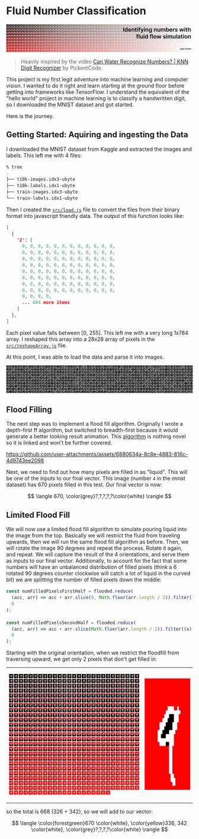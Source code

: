 # Fluid Number Classification

![Fluid Number Classification header](./doc/header.png)

> Heavily inspired by the video [Can Water Recognize Numbers? | KNN Digit Recognizer](https://youtu.be/CC4G_xKK2g8?si=6xTBuhwJq0d2OTho) by PickentCode.

This project is my first legit adventure into machine learning and computer vision. I wanted to do it right and learn starting at the ground floor before getting into frameworks like TensorFlow. I understand the equivalent of the "hello world" project in machine learning is to classify a handwritten digit, so I downloaded the MNIST dataset and got started.

Here is the journey.

## Getting Started: Aquiring and ingesting the Data

I downloaded the MNIST dataset from Kaggle and extracted the images and labels. This left me with 4 files:

```bash
% tree
.
├── t10k-images.idx3-ubyte
├── t10k-labels.idx1-ubyte
├── train-images.idx3-ubyte
└── train-labels.idx1-ubyte
```

Then I created the [`src/load.js`](./src/load.js) file to convert the files from their binary format into javascript friendly data. The output of this function looks like:

```json
[
  {
    '2': [
      0, 0, 0, 0, 0, 0, 0, 0, 0, 0, 0, 0,
      0, 0, 0, 0, 0, 0, 0, 0, 0, 0, 0, 0,
      0, 0, 0, 0, 0, 0, 0, 0, 0, 0, 0, 0,
      0, 0, 0, 0, 0, 0, 0, 0, 0, 0, 0, 0,
      0, 0, 0, 0, 0, 0, 0, 0, 0, 0, 0, 0,
      0, 0, 0, 0, 0, 0, 0, 0, 0, 0, 0, 0,
      0, 0, 0, 0, 0, 0, 0, 0, 0, 0, 0, 0,
      0, 0, 0, 0, 0, 0, 0, 0, 0, 0, 0, 0,
      0, 0, 0, 0,
      ... 684 more items
    ]
  },
]
```

Each pixel value falls between [0, 255]. This left me with a very long 1x784 array. I reshaped this array into a 28x28 array of pixels in the [`src/reshapeArray.js`](./src/reshapeArray.js) file.

At this point, I was able to load the data and parse it into images.

<!-- 67x10 grid of images -->

![mnist number grid](./doc/mnist-numbers.png)

## Flood Filling

The next step was to implement a flood fill algorithm. Originally I wrote a depth-first ff algorithm, but switched to breadth-first because it would generate a better looking result animation. This [algorithm](./src/floodFillLetter.js) is nothing novel so it is linked and won't be further covered.

https://github.com/user-attachments/assets/6880634a-8c8e-4883-816c-4d9743ee2098

Next, we need to find out how many pixels are filled in as "liquid". This will be one of the inputs to our final vector. This image (number `4` in the mnist dataset) has 670 pixels filled in this test. Our final vector is now:

$$
\langle
670, \color{grey}?,?,?,?,?\color{white}
\rangle
$$

## Limited Flood Fill

We will now use a limited flood fill algorithm to simulate pouring liquid into the image from the top. Basically we will restrict the fluid from traveling upwards, then we will run the same flood fill algorithm as before. Then, we will rotate the image 90 degrees and repeat the process. Rotate it again, and repeat. We will capture the result of the 4 orientations, and serve them as inputs to our final vector. Additionally, to account for the fact that some numbers will have an unbalanced distribution of filled pixels (think a 6 rotated 90 degrees counter clockwise will catch a lot of liquid in the curved bit) we are splitting the number of filled pixels down the middle:

```js
const numFilledPixelsFirstHalf = flooded.reduce(
  (acc, arr) => acc + arr.slice(0, Math.floor(arr.length / 2)).filter((x) => x).length,
  0
);

const numFilledPixelsSecondHalf = flooded.reduce(
  (acc, arr) => acc + arr.slice(Math.floor(arr.length / 2)).filter((x) => x).length,
  0
);
```

Starting with the original orientation, when we restrict the floodfill from traversing upward, we get only 2 pixels that don't get filled in:

<table>
<tr>
<td>

![ff-result-1](./doc/floodfill-limited-0.png)

</td>
<td>

<img id="ffl0f" src="./doc/floodfill-limited-0-frame.png" height='300' style="image-rendering: pixelated; image-rendering: crisp-edges; -ms-interpolation-mode: nearest-neighbor;"/>

</td>
</tr>
</table>

so the total is 668 (326 + 342), so we will add to our vector:

$$
\langle
\color{forestgreen}670
\color{white},
\color{yellow}336, 342
\color{white},
\color{grey}?,?,?,?\color{white}
\rangle
$$